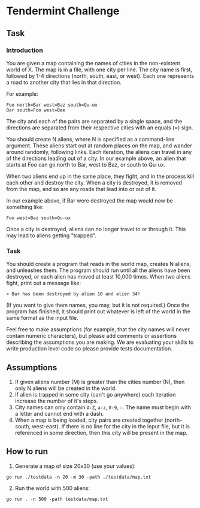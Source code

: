 # Tendermint Challenge
## Task
### Introduction
You are given a map containing the names of cities in the non-existent world of X. The map is in a file,
with one city per line. The city name is first, followed by 1-4 directions (north, south, east, or west). Each
one represents a road to another city that lies in that direction.

For example:
```
Foo north=Bar west=Baz south=Qu-ux
Bar south=Foo west=Bee
```
The city and each of the pairs are separated by a single space, and the directions are separated from
their respective cities with an equals (=) sign.

You should create N aliens, where N is specified as a command-line argument.
These aliens start out at random places on the map, and wander around randomly, following links. Each
iteration, the aliens can travel in any of the directions leading out of a city. In our example above, an
alien that starts at Foo can go north to Bar, west to Baz, or south to Qu-ux.

When two aliens end up in the same place, they fight, and in the process kill each other and destroy the
city. When a city is destroyed, it is removed from the map, and so are any roads that lead into or out of
it.

In our example above, if Bar were destroyed the map would now be something like:
```
Foo west=Baz south=Qu-ux
```
Once a city is destroyed, aliens can no longer travel to or through it. This may lead to aliens getting
"trapped".

### Task
You should create a program that reads in the world map, creates N aliens, and unleashes them. The
program should run until all the aliens have been destroyed, or each alien has moved at least 10,000
times. When two aliens fight, print out a message like:
```
> Bar has been destroyed by alien 10 and alien 34!
```
(If you want to give them names, you may, but it is not required.) Once the program has finished, it
should print out whatever is left of the world in the same format as the input file.

Feel free to make assumptions (for example, that the city names will never contain numeric characters),
but please add comments or assertions describing the assumptions you are making.
We are evaluating your skills to write production level code so please provide tests documentation.

## Assumptions
1. If given aliens number (M) is greater than the cities number (N), then only N aliens will be created in the world.
2. If alien is trapped in some city (can't go anywhere) each iteration increase the number of it's steps.
3. City names can only contain `A-Z`, `a-z`, `0-9`, `-`. The name must begin with a letter and cannot end with a dash.
4. When a map is being loaded, city pairs are created together (north-south, west-east). If there is no line for the
city in the input file, but it is referenced in some direction, then this city will be present in the map.

## How to run
1. Generate a map of size 20x30 (use your values):
```
go run ./testdata -n 20 -m 30 -path ./testdata/map.txt
```
2. Run the world with 500 aliens:
```
go run . -n 500 -path testdata/map.txt
```
